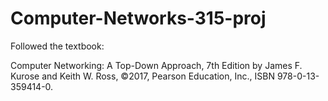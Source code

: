 # Computer-Networks-315-proj
Followed the textbook:

Computer Networking: A Top-Down Approach, 7th Edition by James F. Kurose and Keith W. Ross, ©2017, Pearson Education, Inc., ISBN 978-0-13-359414-0.
